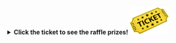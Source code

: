 
<details>
  <summary><b>Click the ticket to see the raffle prizes! <img src="/images/raffle-ticket.png" alt="raffle-ticket" width="90"></b></summary>
  <table>
    <tr>
        <th>5th prize option 1</th>
        <th>5th prize option 2</th>
        <th>4th prize</th>
        <th>3rd prize</th>
        <th>2nd prize</th>
        <th>1st prize</th>
    </tr>
    <tr>
        <td><img src="/meetings/raffle/2025/202511-5-1.png" alt="image"></td>
        <td><img src="/meetings/raffle/2025/202511-5-2.png" alt="image"></td>
        <td><img src="/meetings/raffle/2025/202511-4.png" alt="image"></td>
        <td><img src="/meetings/raffle/2025/202511-3.png" alt="image"></td>
        <td><img src="/meetings/raffle/2025/202511-2.png" alt="image"></td>
        <td><img src="/meetings/raffle/2025/202511-1.png" alt="image"></td>
    </tr>
    <tr>
        <td>5th Prize (Option 1): APP power meter</td>
        <td>5th Prize (Option 2): PAARA Field Day Shirt</td>
        <td>4th Prize: TIDRADIO TD-H8</td>
        <td>3rd Prize: Klein Tools KNECT 32-piece Passthrough</td>
        <td>2nd Prize: Bioenno 12v 12Ah LFP Battery</td>
        <td>1st Prize: Elk Antennas 2M/440L5 Dual Band Antenna</td>
    </tr>
  </table>
</details>

